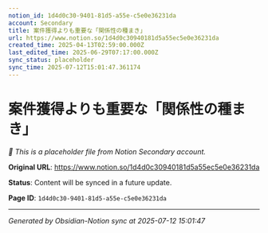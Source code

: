 ```yaml
---
notion_id: 1d4d0c30-9401-81d5-a55e-c5e0e36231da
account: Secondary
title: 案件獲得よりも重要な「関係性の種まき」
url: https://www.notion.so/1d4d0c30940181d5a55ec5e0e36231da
created_time: 2025-04-13T02:59:00.000Z
last_edited_time: 2025-06-29T07:17:00.000Z
sync_status: placeholder
sync_time: 2025-07-12T15:01:47.361174
---
```


# 案件獲得よりも重要な「関係性の種まき」

*🔄 This is a placeholder file from Notion Secondary account.*

**Original URL**: https://www.notion.so/1d4d0c30940181d5a55ec5e0e36231da

**Status**: Content will be synced in a future update.

**Page ID**: `1d4d0c30-9401-81d5-a55e-c5e0e36231da`

---

*Generated by Obsidian-Notion sync at 2025-07-12 15:01:47*
